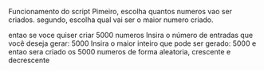 Funcionamento do script
Pimeiro, escolha quantos numeros vao ser criados.
segundo, escolha qual vai ser o maior numero criado.

entao se voce quiser criar 5000 numeros
Insira o número de entradas que você deseja gerar: 5000
Insira o maior inteiro que pode ser gerado: 5000
e entao sera criado os 5000 numeros de forma aleatoria, crescente e decrescente

